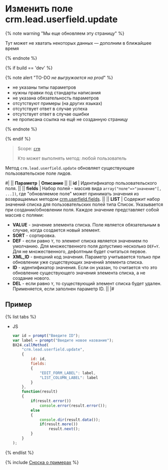 # Изменить поле crm.lead.userfield.update

{% note warning "Мы еще обновляем эту страницу" %}

Тут может не хватать некоторых данных — дополним в ближайшее время

{% endnote %}

{% if build == 'dev' %}

{% note alert "TO-DO _не выгружается на prod_" %}

- не указаны типы параметров
- нужны правки под стандарты написания
- не указана обязательность параметров
- отсутствуют примеры (на других языках)
- отсутствует ответ в случае успеха
- отсутствует ответ в случае ошибки
- не прописана ссылка на ещё не созданную страницу

{% endnote %}

{% endif %}

> Scope: [`crm`](../../../scopes/permissions.md)
>
> Кто может выполнять метод: любой пользователь

Метод `crm.lead.userfield.update` обновляет существующее пользовательское поле лидов.

#|
|| **Параметр** | **Описание** ||
|| **id** | Идентификатор пользовательского поля. ||
|| **fields** | Набор полей - массив вида `array("поле"=>"значение"[, ...])`, где "обновляемое поле" может принимать значения из возвращаемых методом [crm.userfield.fields](.). ||
|| **LIST** | Содержит набор значений списка для пользовательских полей типа Список. Указывается при создании/обновлении поля. Каждое значение представляет собой массив с полями: 
- **VALUE** - значение элемента списка. Поле является обязательным в случае, когда создается новый элемент. 
- **SORT** - сортировка. 
- **DEF** - если равно `Y`, то элемент списка является значением по умолчанию. Для множественного поля допустимо несколько `DEF=Y`. Для не множественного, дефолтным будет считаться первое. 
- **XML_ID** - внешний код значения. Параметр учитывается только при обновлении уже существующих значений элемента списка. 
- **ID** - идентификатор значения. Если он указан, то считается что это обновление существующего значения элемента списка, а не создание нового. 
- **DEL** - если равно `Y`, то существующий элемент списка будет удален. Применяется, если заполнен параметр ID. ||
|#

## Пример

{% list tabs %}

- JS

    ```js
    var id = prompt("Введите ID");
    var label = prompt("Введите новое название");
    BX24.callMethod(
        "crm.lead.userfield.update",
        {
            id: id,
            fields:
            {
                "EDIT_FORM_LABEL": label,
                "LIST_COLUMN_LABEL": label
            }
        },
        function(result)
        {
            if(result.error())
                console.error(result.error());
            else
            {
                console.dir(result.data());
                if(result.more())
                    result.next();
            }
        }
    );
    ```

{% endlist %}


{% include [Сноска о примерах](../../../../_includes/examples.md) %}